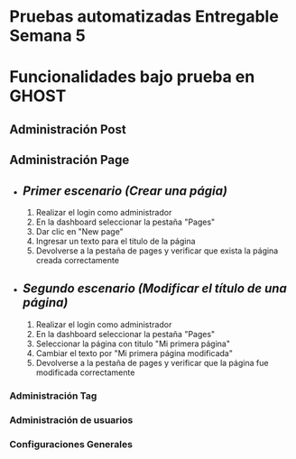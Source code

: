 # Pruebas automatizadas Entregable Semana 5
# Funcionalidades bajo prueba en GHOST
## Administración Post
## Administración Page
* *Primer escenario (Crear una págia)*
  ------------------
  1. Realizar el login como administrador
  2. En la dashboard seleccionar la pestaña "Pages"
  3. Dar clic en "New page"
  4. Ingresar un texto para el titulo de la página
  5. Devolverse a la pestaña de pages y verificar que exista la página creada correctamente
* *Segundo escenario (Modificar el título de una página)*
  ------------------
  1. Realizar el login como administrador
  2. En la dashboard seleccionar la pestaña "Pages"
  3. Seleccionar la página con titulo "Mi primera página"
  4. Cambiar el texto por "Mi primera página modificada"
  5. Devolverse a la pestaña de pages y verificar que la página fue modificada correctamente
### Administración Tag
### Administración de usuarios
### Configuraciones Generales
